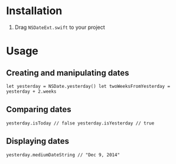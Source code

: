 # Installation
1. Drag `NSDateExt.swift` to your project

# Usage

## Creating and manipulating dates

`let yesterday = NSDate.yesterday()
let twoWeeksFromYesterday = yesterday + 2.weeks`

## Comparing dates

`yesterday.isToday // false
yesterday.isYesterday // true`

## Displaying dates
`yesterday.mediumDateString // "Dec 9, 2014"`